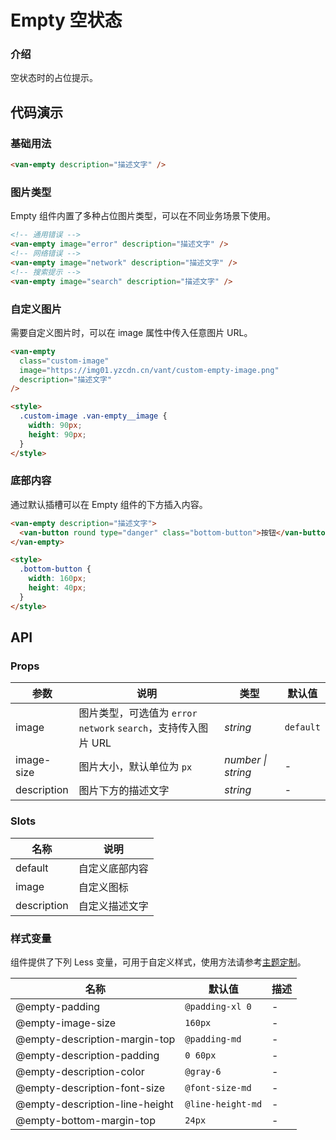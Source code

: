 # Empty 空状态

### 介绍

空状态时的占位提示。

## 代码演示

### 基础用法

```html
<van-empty description="描述文字" />
```

### 图片类型

Empty 组件内置了多种占位图片类型，可以在不同业务场景下使用。

```html
<!-- 通用错误 -->
<van-empty image="error" description="描述文字" />
<!-- 网络错误 -->
<van-empty image="network" description="描述文字" />
<!-- 搜索提示 -->
<van-empty image="search" description="描述文字" />
```

### 自定义图片

需要自定义图片时，可以在 image 属性中传入任意图片 URL。

```html
<van-empty
  class="custom-image"
  image="https://img01.yzcdn.cn/vant/custom-empty-image.png"
  description="描述文字"
/>

<style>
  .custom-image .van-empty__image {
    width: 90px;
    height: 90px;
  }
</style>
```

### 底部内容

通过默认插槽可以在 Empty 组件的下方插入内容。

```html
<van-empty description="描述文字">
  <van-button round type="danger" class="bottom-button">按钮</van-button>
</van-empty>

<style>
  .bottom-button {
    width: 160px;
    height: 40px;
  }
</style>
```

## API

### Props

| 参数        | 说明                                                          | 类型               | 默认值    |
|-------------|-------------------------------------------------------------|--------------------|-----------|
| image       | 图片类型，可选值为 `error` `network` `search`，支持传入图片 URL | _string_           | `default` |
| image-size  | 图片大小，默认单位为 `px`                                      | _number \| string_ | -         |
| description | 图片下方的描述文字                                            | _string_           | -         |

### Slots

| 名称        | 说明           |
|-------------|--------------|
| default     | 自定义底部内容 |
| image       | 自定义图标     |
| description | 自定义描述文字 |

### 样式变量

组件提供了下列 Less 变量，可用于自定义样式，使用方法请参考[主题定制](#/zh-CN/theme)。

| 名称                           | 默认值            | 描述 |
|--------------------------------|-------------------|------|
| @empty-padding                 | `@padding-xl 0`   | -    |
| @empty-image-size              | `160px`           | -    |
| @empty-description-margin-top  | `@padding-md`     | -    |
| @empty-description-padding     | `0 60px`          | -    |
| @empty-description-color       | `@gray-6`         | -    |
| @empty-description-font-size   | `@font-size-md`   | -    |
| @empty-description-line-height | `@line-height-md` | -    |
| @empty-bottom-margin-top       | `24px`            | -    |
